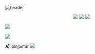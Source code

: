 ![header](https://capsule-render.vercel.app/api?type=shark&color=auto&height=300&section=header&text=모르겠음&fontSize=90)

<div align="center">
	<img src="https://img.shields.io/badge/Java-007396?style=flat&logo=Java&logoColor=white" />
	<img src="https://img.shields.io/badge/HTML5-E34F26?style=flat&logo=HTML5&logoColor=white" />
	<img src="https://img.shields.io/badge/CSS3-1572B6?style=flat&logo=CSS3&logoColor=white" />
</div>

<img src="https://github-readme-stats.vercel.app/api/top-langs/?username=blnjostar&layout=compact"><br><br>
<img src="https://github-readme-stats.vercel.app/api?username=blnjostar&show_icons=true">

:mailbox_with_mail:  blnjostar
<a href="mailto:blnjostar@gmail.com">
   <img src="https://img.shields.io/badge/Gmail-d14836?style=flat-square&logo=Gmail&logoColor=white&link=blnjostar@gmail.com"/>
</a>
